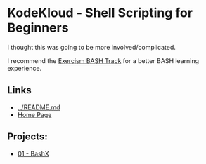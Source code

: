 # KodeKloud - Shell Scripting for Beginners

I thought this was going to be more involved/complicated.

I recommend the [Exercism BASH Track](https://exercism.org/tracks/bash) for a better BASH learning experience.

## Links

- [../README.md](../README.md)
- [Home Page](https://kodekloud.com/courses/shell-scripts-for-beginners/)

## Projects:

- [01 - BashX](./bashx/README.md)
